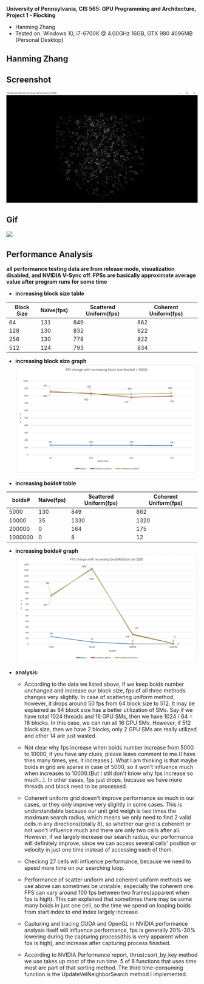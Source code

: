 **University of Pennsylvania, CIS 565: GPU Programming and Architecture,
Project 1 - Flocking**

* Hanming Zhang
* Tested on: Windows 10, i7-6700K @ 4.00GHz 16GB, GTX 980 4096MB (Personal Desktop)

## Hanming Zhang


## Screenshot
![](images/screenshot.jpg)
## Gif
![](images/wrapup.gif)

## Performance Analysis
**all performance testing data are from release mode, visualization disabled, and NVIDIA V-Sync off. FPSs are basically approximate average value after program runs for some time**

* **increasing block size table**

Block Size | Naïve(fps) | Scattered Uniform(fps)  | Coherent Uniform(fps)
------------ | ------------- | ------------- | -------------
64 | 131 | 849 | 862
128 | 130 | 832 | 822
256 | 130 | 778 | 822
512 | 124 | 793 | 834

* **increasing block size graph**
![](images/analysise_1.jpg)


* **increasing boids# table**

boids# | Naïve(fps) | Scattered Uniform(fps)  | Coherent Uniform(fps)
------------ | ------------- | ------------- | -------------
5000	| 130	| 849	 | 862
10000	| 35	| 1330 | 1320
200000|	0	  | 164	 | 175
1000000|	0	| 8	   | 12


* **increasing boids# graph**
![](images/analysise_2.jpg)

* **analysis:**
  * According to the data we listed above, if we keep boids number unchanged and increase our block size, fps of all three methods changes very slightly. In case of scattering uniform method, however, it drops around 50 fps from 64 block size to 512. It may be explained as 64 block size has a better utilization of SMs. Say if we have total 1024 threads and 16 GPU SMs, then we have 1024 / 64 = 16 blocks. In this case, we can run all 16 GPU SMs. However, if 512 block size, then we have 2 blocks, only 2 GPU SMs are really utilized and other 14 are just wasted.

  * Not clear why fps increase when boids number increase from 5000 to 10000, if you have any clues, please leave comment to me.(I have tries many times, yes, it increases.). What I am thinking is that maybe boids in grid are sparse in case of 5000, so it won't influence much when increases to 10000.(But I still don't know why fps increase so much...). In other cases, fps just drops, because we have more threads and block need to be processed. 

  * Coherent uniform grid doesn't improve performance so much in our cases, or they only improve very slightly in some cases. This is understandable because our unit grid weigh is two times the maximum search radius, which means we only need to find 2 valid cells in any directions(totally 8), so whether our grid is coherent or not won't influence much and there are only two cells after all. However, if we largely increase our search radius, our performance will definitely improve, since we can access
   several cells' position or velocity in just one time instead of accessing each of them.
  * Checking 27 cells will influence performance, because we need to speed more time on our searching loop.

  * Performance of scatter uniform and coherent uniform methods we use above can sometimes be unstable, especially the coherent one. FPS can vary around 100 fps between two frames(apparent when fps is high). This can explained that sometimes there may be some many boids in just one cell, so the time we spend on looping boids from start index to end index largely increase.

  * Capturing and tracing CUDA and OpenGL in NVIDIA performance analysis itself will influence performance, fps is generally 20%-30% lowering during the capturing process(this is very apparent when fps is high), and increase after capturing process finished.

  * According to NVIDIA Performance report, thrust::sort_by_key method we use takes up most of the run time. 5 of 6 functions that uses time most are part of that sorting method. The third time-consuming function is the UpdateVelNeighborSearch method I implemented.
